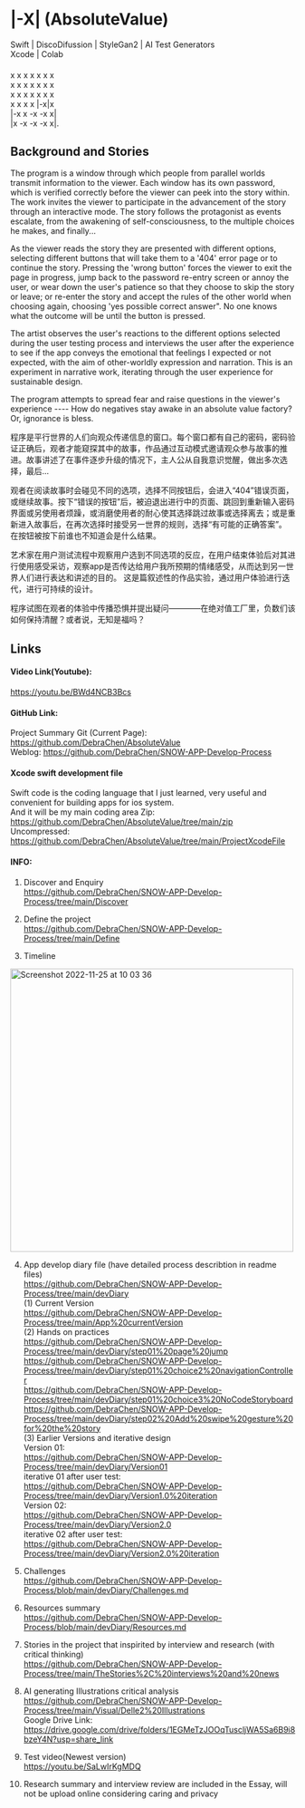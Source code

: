 ####    
####   
####   
#   |-X|   (AbsoluteValue)  
  
Swift | DiscoDifussion | StyleGan2 | AI Test Generators  
Xcode | Colab  
  
#### 
x x x x x x x  
x x x x x x x  
x x x x x x x  
x x x x |-x|x  
|-x x -x -x x|  
|x -x -x -x x|. 
  
  
  
  
 
## Background and Stories

The program is a window through which people from parallel worlds transmit information to the viewer. Each window has its own password, which is verified correctly before the viewer can peek into the story within. The work invites the viewer to participate in the advancement of the story through an interactive mode. The story follows the protagonist as events escalate, from the awakening of self-consciousness, to the multiple choices he makes, and finally... 

As the viewer reads the story they are presented with different options, selecting different buttons that will take them to a '404' error page or to continue the story. Pressing the 'wrong button' forces the viewer to exit the page in progress, jump back to the password re-entry screen or annoy the user, or wear down the user's patience so that they choose to skip the story or leave; or re-enter the story and accept the rules of the other world when choosing again, choosing 'yes possible correct answer". No one knows what the outcome will be until the button is pressed. 
  
The artist observes the user's reactions to the different options selected during the user testing process and interviews the user after the experience to see if the app conveys the emotional that feelings I expected or not expected, with the aim of other-worldly expression and narration.  This is an experiment in narrative work, iterating through the user experience for sustainable design.

The program attempts to spread fear and raise questions in the viewer's experience ---- How do negatives stay awake in an absolute value factory? Or, ignorance is bless.
   
   
   
   
程序是平行世界的人们向观众传递信息的窗口。每个窗口都有自己的密码，密码验证正确后，观者才能窥探其中的故事，作品通过互动模式邀请观众参与故事的推进。故事讲述了在事件逐步升级的情况下，主人公从自我意识觉醒，做出多次选择，最后... 

观者在阅读故事时会碰见不同的选项，选择不同按钮后，会进入“404”错误页面，或继续故事。按下“错误的按钮”后，被迫退出进行中的页面、跳回到重新输入密码界面或另使用者烦躁，或消磨使用者的耐心使其选择跳过故事或选择离去；或是重新进入故事后，在再次选择时接受另一世界的规则，选择“有可能的正确答案”。 在按钮被按下前谁也不知道会是什么结果。 
  
艺术家在用户测试流程中观察用户选到不同选项的反应，在用户结束体验后对其进行使用感受采访，观察app是否传达给用户我所预期的情绪感受，从而达到另一世界人们进行表达和讲述的目的。  这是篇叙述性的作品实验，通过用户体验进行迭代，进行可持续的设计。

程序试图在观者的体验中传播恐惧并提出疑问————在绝对值工厂里，负数们该如何保持清醒？或者说，无知是福吗？ 
  
  
     
      
## Links

#### Video Link(Youtube):
https://youtu.be/BWd4NCB3Bcs  
  
  
#### GitHub Link:
Project Summary Git (Current Page): https://github.com/DebraChen/AbsoluteValue  
Weblog: https://github.com/DebraChen/SNOW-APP-Develop-Process  
  
   
#### Xcode swift development file  
Swift code is the coding language that I just learned, very useful and convenient for building apps for ios system.  
And it will be my main coding area 
Zip:  
https://github.com/DebraChen/AbsoluteValue/tree/main/zip   
Uncompressed:  
https://github.com/DebraChen/AbsoluteValue/tree/main/ProjectXcodeFile
  
  
#### INFO:

1. Discover and Enquiry  
    https://github.com/DebraChen/SNOW-APP-Develop-Process/tree/main/Discover   
  
2. Define the project  
    https://github.com/DebraChen/SNOW-APP-Develop-Process/tree/main/Define   
   
3. Timeline  
<img width="500" alt="Screenshot 2022-11-25 at 10 03 36" src="https://user-images.githubusercontent.com/91618091/203957585-d9bc1179-a4ab-4a2b-acc7-f257054d9c55.png">  
  
4. App develop diary file (have detailed process describtion in readme files)   
  https://github.com/DebraChen/SNOW-APP-Develop-Process/tree/main/devDiary   
  (1) Current Version  
      https://github.com/DebraChen/SNOW-APP-Develop-Process/tree/main/App%20currentVersion   
  (2) Hands on practices   
      https://github.com/DebraChen/SNOW-APP-Develop-Process/tree/main/devDiary/step01%20page%20jump  
      https://github.com/DebraChen/SNOW-APP-Develop-Process/tree/main/devDiary/step01%20choice2%20navigationController  
      https://github.com/DebraChen/SNOW-APP-Develop-Process/tree/main/devDiary/step01%20choice3%20NoCodeStoryboard  
      https://github.com/DebraChen/SNOW-APP-Develop-Process/tree/main/devDiary/step02%20Add%20swipe%20gesture%20for%20the%20story  
   (3) Earlier Versions and iterative design  
      Version 01:   
      https://github.com/DebraChen/SNOW-APP-Develop-Process/tree/main/devDiary/Version01  
      iterative 01 after user test:  
      https://github.com/DebraChen/SNOW-APP-Develop-Process/tree/main/devDiary/Version1.0%20iteration  
      Version 02:  
      https://github.com/DebraChen/SNOW-APP-Develop-Process/tree/main/devDiary/Version2.0  
      iterative 02 after user test:   
      https://github.com/DebraChen/SNOW-APP-Develop-Process/tree/main/devDiary/Version2.0%20iteration  
      
5. Challenges  
    https://github.com/DebraChen/SNOW-APP-Develop-Process/blob/main/devDiary/Challenges.md    
   
6. Resources summary   
    https://github.com/DebraChen/SNOW-APP-Develop-Process/blob/main/devDiary/Resources.md   
  
7. Stories in the project that inspirited by interview and research (with critical thinking)  
    https://github.com/DebraChen/SNOW-APP-Develop-Process/tree/main/TheStories%2C%20interviews%20and%20news  
  
8. AI generating Illustrations critical analysis    
   https://github.com/DebraChen/SNOW-APP-Develop-Process/tree/main/Visual/Delle2%20Illustrations   
   Google Drive Link:
   https://drive.google.com/drive/folders/1EGMeTzJOOqTuscljWA5Sa6B9i8bzeY4N?usp=share_link
   
9. Test video(Newest version)  
   https://youtu.be/SaLwIrKgMDQ
  
10. Research summary and interview review are included in the Essay, will not be upload online considering caring and privacy

